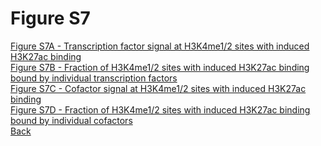 # Figure S7

[Figure S7A - Transcription factor signal at H3K4me1/2 sites with induced H3K27ac binding](../Scripts/FigS7A_Grouped_HistoneMarks_Transcription_Factor_Boxplots.md)<br>
[Figure S7B - Fraction of H3K4me1/2 sites with induced H3K27ac binding bound by individual transcription factors](../Scripts/FigS7B_Grouped_HistoneMarks_Transcription_Factor_Bound_Fraction.md)<br>
[Figure S7C - Cofactor signal at H3K4me1/2 sites with induced H3K27ac binding](../Scripts/FigS7C_Grouped_HistoneMarks_Cofactor_Boxplots.md)<br>
[Figure S7D - Fraction of H3K4me1/2 sites with induced H3K27ac binding bound by individual cofactors](../Scripts/FigS7D_Grouped_HistoneMarks_Cofactor_Bound_Fraction.md)<br>
[Back](../README.md)